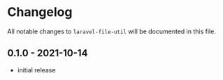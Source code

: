 # Changelog

All notable changes to `laravel-file-util` will be documented in this file.

## 0.1.0 - 2021-10-14

- initial release
